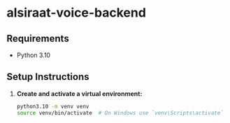 # alsiraat-voice-backend

## Requirements

- Python 3.10

## Setup Instructions

1. **Create and activate a virtual environment:**

   ```bash
   python3.10 -m venv venv
   source venv/bin/activate  # On Windows use `venv\Scripts\activate`
